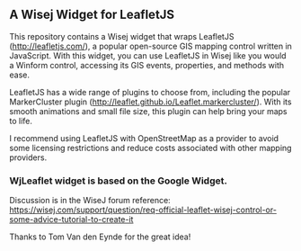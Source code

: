 ## A Wisej Widget for LeafletJS

This repository contains a Wisej widget that wraps LeafletJS (http://leafletjs.com/), a popular open-source GIS mapping control written in JavaScript. With this widget, you can use LeafletJS in Wisej like you would a Winform control, accessing its GIS events, properties, and methods with ease.

LeafletJS has a wide range of plugins to choose from, including the popular MarkerCluster plugin (http://leaflet.github.io/Leaflet.markercluster/). With its smooth animations and small file size, this plugin can help bring your maps to life.

I recommend using LeafletJS with OpenStreetMap as a provider to avoid some licensing restrictions and reduce costs associated with other mapping providers.

### WjLeaflet widget is based on the Google Widget.

Discussion is in the  WiseJ forum reference: https://wisej.com/support/question/req-official-leaflet-wisej-control-or-some-advice-tutorial-to-create-it

Thanks to Tom Van den Eynde for the great idea!
